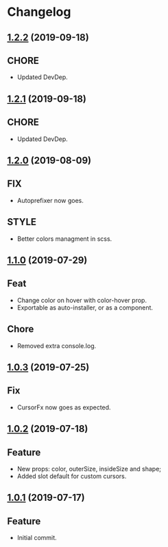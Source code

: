 # Changelog

## [1.2.2](https://github.com/LuXDAmore/vue-cursor-fx/compare/v1.2.1...v1.2.2) (2019-09-18)

## CHORE

- Updated DevDep.

## [1.2.1](https://github.com/LuXDAmore/vue-cursor-fx/compare/v1.2.0...v1.2.1) (2019-09-18)

## CHORE

- Updated DevDep.

## [1.2.0](https://github.com/LuXDAmore/vue-cursor-fx/compare/v1.1.0...v1.2.0) (2019-08-09)

## FIX

- Autoprefixer now goes.

## STYLE

- Better colors managment in scss.

## [1.1.0](https://github.com/LuXDAmore/vue-cursor-fx/compare/v1.0.3...v1.1.0) (2019-07-29)

## Feat

- Change color on hover with color-hover prop.
- Exportable as auto-installer, or as a component.

## Chore

- Removed extra console.log.

## [1.0.3](https://github.com/LuXDAmore/vue-cursor-fx/compare/v1.0.2...v1.0.3) (2019-07-25)

## Fix

- CursorFx now goes as expected.

## [1.0.2](https://github.com/LuXDAmore/vue-cursor-fx/compare/v1.0.1...v1.0.2) (2019-07-18)

## Feature

- New props: color, outerSize, insideSize and shape;
- Added slot default for custom cursors.

## [1.0.1](https://github.com/LuXDAmore/vue-cursor-fx/compare/v1.0.0...v1.0.1) (2019-07-17)

## Feature

- Initial commit.
